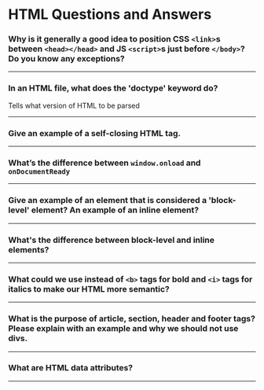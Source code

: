 # HTML Questions and Answers

### Why is it generally a good idea to position CSS `<link>`s between `<head></head>` and JS `<script>`s just before `</body>`? Do you know any exceptions?


---
### In an HTML file, what does the 'doctype' keyword do?

Tells what version of HTML to be parsed

---
### Give an example of a self-closing HTML tag.


---
### What’s the difference between `window.onload` and `onDocumentReady`

---
### Give an example of an element that is considered a 'block-level' element? An example of an inline element?

---
### What's the difference between block-level and inline elements?

---
### What could we use instead of `<b>` tags for bold and `<i>` tags for italics to make our HTML more semantic?

---
### What is the purpose of article, section, header and footer tags? Please explain with an example and why we should not use divs.

---
### What are HTML data attributes?


---
